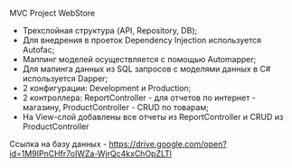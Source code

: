 MVC Project WebStore

- Трехслойная структура (API, Repository, DB);
- Для внедрения в проеток Dependency Injection используется Autofac;
- Маппинг моделей осуществляется с помощью Automapper;
- Для мапинга данных из SQL запросов с моделями данных в C# используется Dapper; 
- 2 конфигурации: Development и Production;
- 2 контроллера: ReportController - для отчетов по интернет - магазину, ProductController - CRUD по товарам;
- На View-слой добавлены все отчеты из ReportController и CRUD из ProductController

Ссылка на базу данных - https://drive.google.com/open?id=1M9IPnCHfr7oIWZa-WjrQc4kxChOpZLTl
